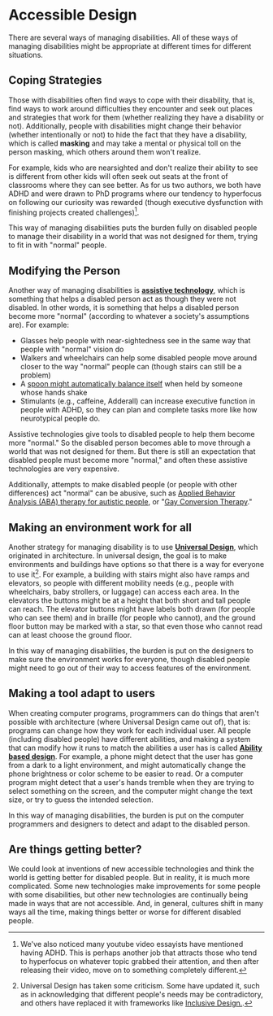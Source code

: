 # Accessible Design

There are several ways of managing disabilities. All of these ways of managing disabilities might be appropriate at different times for different situations.

## Coping Strategies

Those with disabilities often find ways to cope with their disability, that is, find ways to work around difficulties they encounter and seek out places and strategies that work for them (whether realizing they have a disability or not). Additionally, people with disabilities might change their behavior (whether intentionally or not) to hide the fact that they have a disability, which is called __masking__ and may take a mental or physical toll on the person masking, which others around them won't realize.

For example, kids who are nearsighted and don't realize their ability to see is different from other kids will often seek out seats at the front of classrooms where they can see better. As for us two authors, we both have ADHD and were drawn to PhD programs where our tendency to hyperfocus on following our curiosity was rewarded (though executive dysfunction with finishing projects created challenges)[^youtuber_adhd].

[^youtuber_adhd]: We've also noticed many youtube video essayists have mentioned having ADHD. This is perhaps another job that attracts those who tend to hyperfocus on whatever topic grabbed their attention, and then after releasing their video, move on to something completely different.

This way of managing disabilities puts the burden fully on disabled people to manage their disability in a world that was not designed for them, trying to fit in with "normal" people.

## Modifying the Person
Another way of managing disabilities is __[assistive technology](https://en.wikipedia.org/wiki/Assistive_technology)__, which is something that helps a disabled person act as though they were not disabled. In other words, it is something that helps a disabled person become more "normal" (according to whatever a society's assumptions are). For example:
- Glasses help people with near-sightedness see in the same way that people with "normal" vision do
- Walkers and wheelchairs can help some disabled people move around closer to the way "normal" people can (though stairs can still be a problem)
- A [spoon might automatically balance itself](https://www.liftware.com/) when held by someone whose hands shake
- Stimulants (e.g., caffeine, Adderall) can increase executive function in people with ADHD, so they can plan and complete tasks more like how neurotypical people do.

Assistive technologies give tools to disabled people to help them become more "normal." So the disabled person becomes able to move through a world that was not designed for them. But there is still an expectation that disabled people must become more "normal," and often these assistive technologies are very expensive.

Additionally, attempts to make disabled people (or people with other differences) act "normal" can be abusive, such as [Applied Behavior Analysis (ABA) therapy for autistic people](https://neuroclastic.com/invisible-abuse-aba-and-the-things-only-autistic-people-can-see/), or "[Gay Conversion Therapy](https://www.hrc.org/resources/the-lies-and-dangers-of-reparative-therapy)."


## Making an environment work for all
Another strategy for managing disability is to use __[Universal Design](https://en.wikipedia.org/wiki/Universal_design)__, which originated in architecture. In universal design, the goal is to make environments and buildings have options so that there is a way for everyone to use it[^universal_design_note]. For example, a building with stairs might also have ramps and elevators, so people with different mobility needs (e.g., people with wheelchairs, baby strollers, or luggage) can access each area. In the elevators the buttons might be at a height that both short and tall people can reach. The elevator buttons might have labels both drawn (for people who can see them) and in braille (for people who cannot), and the ground floor button may be marked with a star, so that even those who cannot read can at least choose the ground floor.

[^universal_design_note]: Universal Design has taken some criticism. Some have updated it, such as in acknowledging that different people's needs may be contradictory, and others have replaced it with frameworks like [Inclusive Design.](https://en.wikipedia.org/wiki/Inclusive_design).

In this way of managing disabilities, the burden is put on the designers to make sure the environment works for everyone, though disabled people might need to go out of their way to access features of the environment.

## Making a tool adapt to users
When creating computer programs, programmers can do things that aren't possible with architecture (where Universal Design came out of), that is: programs can change how they work for each individual user. All people (including disabled people) have different abilities, and making a system that can modify how it runs to match the abilities a user has is called __[Ability based design](https://dl.acm.org/doi/10.1145/1952383.1952384)__. For example, a phone might detect that the user has gone from a dark to a light environment, and might automatically change the phone brightness or color scheme to be easier to read. Or a computer program might detect that a user's hands tremble when they are trying to select something on the screen, and the computer might change the text size, or try to guess the intended selection.

In this way of managing disabilities, the burden is put on the computer programmers and designers to detect and adapt to the disabled person.

## Are things getting better?
We could look at inventions of new accessible technologies and think the world is getting better for disabled people. But in reality, it is much more complicated. Some new technologies make improvements for some people with some disabilities, but other new technologies are continually being made in ways that are not accessible. And, in general, cultures shift in many ways all the time, making things better or worse for different disabled people.